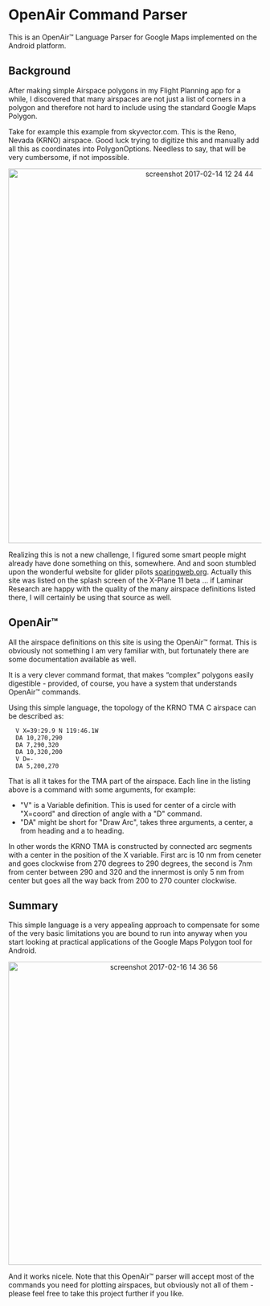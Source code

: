 # OpenAir Command Parser
This is an OpenAir™ Language Parser for Google Maps implemented on the Android platform.

## Background
After making simple Airspace polygons in my Flight Planning app for a while, I discovered that many airspaces are not just a list of corners in a polygon and therefore not hard to include using the standard Google Maps Polygon.
<p/>
Take for example this example from skyvector.com. This is the Reno, Nevada (KRNO) airspace. Good luck trying to digitize this and manually add all this as coordinates into PolygonOptions. Needless to say, that will be very cumbersome, if not impossible. 
<p align="center">
<img width="745" alt="screenshot 2017-02-14 12 24 44" src="https://cloud.githubusercontent.com/assets/3058746/22986895/941b1d72-f3df-11e6-82b5-f49e13608e8b.png">
</p>


Realizing this is not a new challenge, I figured some smart people might already have done something on this, somewhere. And 
and soon stumbled upon the wonderful website for glider pilots [soaringweb.org](http://soaringweb.org). 
Actually this site was listed on the splash screen of the X-Plane 11 beta ... if Laminar Research are happy with the quality 
of the many airspace definitions listed there, I will certainly be using that source as well. 


## OpenAir™
All the airspace definitions on this site is using the OpenAir™ format. This is obviously not something I am very familiar 
with, but fortunately there are some documentation available as well.

It is a very clever command format, that makes “complex” polygons easily digestible - provided, of course, you have a system 
that understands OpenAir™ commands.

Using this simple language, the topology of the KRNO TMA C airspace can be described as:

```openair
  V X=39:29.9 N 119:46.1W
  DA 10,270,290
  DA 7,290,320
  DA 10,320,200
  V D=-
  DA 5,200,270
```

That is all it takes for the TMA part of the airspace. Each line in the listing above is a command with some arguments, for example:
* "V" is a Variable definition. This is used for center of a circle with "X=coord" and direction of angle with a "D" command.
* "DA" might be short for "Draw Arc", takes three arguments, a center, a from heading and a to heading.

In other words the KRNO TMA is constructed by connected arc segments with a center in the position of the X variable. 
First arc is 10 nm from ceneter and goes clockwise from 270 degrees to 290 degrees, the second is 7nm from center between 290 and 320 and the innermost is only 5 nm from center but goes all the way back from 200 to 270 counter clockwise.


## Summary
This simple language is a very appealing approach to compensate for some of the very basic limitations you are bound to run into anyway when you start looking at practical applications of the Google Maps Polygon tool for Android.

<p align="center">
<img width="603" alt="screenshot 2017-02-16 14 36 56" src="https://cloud.githubusercontent.com/assets/3058746/23011831/a5b644f0-f455-11e6-93f7-900f49919adf.png">
</p>

And it works nicele. Note that this OpenAir™ parser will accept most of the commands you need for plotting airspaces, but obviously not all of them - please feel free to take this project further if you like.

